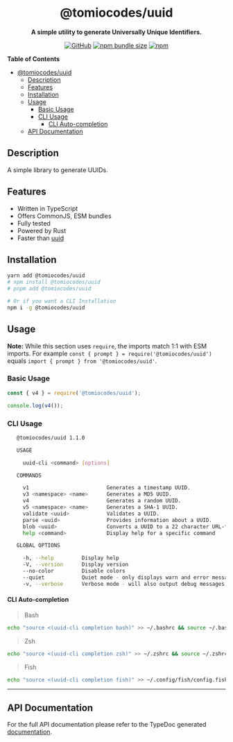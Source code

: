 <div align="center">

# @tomiocodes/uuid

**A simple utility to generate Universally Unique Identifiers.**

[![GitHub](https://img.shields.io/github/license/1chiSensei/uuid)](https://github.com/1chiSensei/uuid/blob/main/LICENSE.md)
[![npm bundle size](https://img.shields.io/bundlephobia/min/@tomiocodes/uuid?logo=webpack&style=flat-square)](https://bundlephobia.com/result?p=@tomiocodes/uuid)
[![npm](https://img.shields.io/npm/v/@tomiocodes/uuid?color=crimson&logo=npm&style=flat-square)](https://www.npmjs.com/package/@tomiocodes/uuid)

</div>

**Table of Contents**

-   [@tomiocodes/uuid](#tomiocodesprompt)
    -   [Description](#description)
    -   [Features](#features)
    -   [Installation](#installation)
    -   [Usage](#usage)
        -   [Basic Usage](#basic-usage)
        -   [CLI Usage](#cli-usage)
            -   [CLI Auto-completion](#cli-auto-completion)
    -   [API Documentation](#api-documentation)

## Description

A simple library to generate UUIDs.

## Features

-   Written in TypeScript
-   Offers CommonJS, ESM bundles
-   Fully tested
-   Powered by Rust
-   Faster than [uuid](https://npmjs.com/uuid)

## Installation

```sh
yarn add @tomiocodes/uuid
# npm install @tomiocodes/uuid
# pnpm add @tomiocodes/uuid

# Or if you want a CLI Installation
npm i -g @tomiocodes/uuid
```

## Usage

**Note:** While this section uses `require`, the imports match 1:1 with ESM imports. For example `const { prompt } = require('@tomiocodes/uuid')` equals `import { prompt } from '@tomiocodes/uuid'`.

### Basic Usage

```js
const { v4 } = require('@tomiocodes/uuid');

console.log(v4());
```

### CLI Usage

```sh
   @tomiocodes/uuid 1.1.0

   USAGE

     uuid-cli <command> [options]

   COMMANDS

     v1                         Generates a timestamp UUID.
     v3 <namespace> <name>      Generates a MD5 UUID.
     v4                         Generates a random UUID.
     v5 <namespace> <name>      Generates a SHA-1 UUID.
     validate <uuid>            Validates a UUID.
     parse <uuid>               Provides information about a UUID.
     blob <uuid>                Converts a UUID to a 22 character URL-friendly blob.
     help <command>             Display help for a specific command

   GLOBAL OPTIONS

     -h, --help         Display help
     -V, --version      Display version
     --no-color         Disable colors
     --quiet            Quiet mode - only displays warn and error messages
     -v, --verbose      Verbose mode - will also output debug messages
```

#### CLI Auto-completion

> Bash

```sh
echo "source <(uuid-cli completion bash)" >> ~/.bashrc && source ~/.bashrc
```

> Zsh

```sh
echo "source <(uuid-cli completion zsh)" >> ~/.zshrc && source ~/.zshrc
```

> Fish

```sh
echo "source <(uuid-cli completion fish)" >> ~/.config/fish/config.fish && source ~/.config/fish/config.fish
```

---

## API Documentation

For the full API documentation please refer to the TypeDoc generated [documentation](https://uuid-ivory.vercel.app/).
